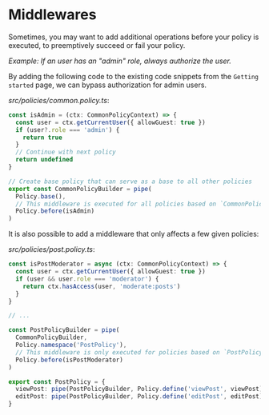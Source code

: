 # Middlewares

Sometimes, you may want to add additional operations before your policy is executed, to preemptively succeed or fail your policy.

*Example: If an user has an "admin" role, always authorize the user.*

By adding the following code to the existing code snippets from the `Getting started` page, we can bypass authorization for admin users.

*src/policies/common.policy.ts*:

```ts
const isAdmin = (ctx: CommonPolicyContext) => {
  const user = ctx.getCurrentUser({ allowGuest: true })
  if (user?.role === 'admin') {
    return true
  }
  // Continue with next policy
  return undefined
}

// Create base policy that can serve as a base to all other policies
export const CommonPolicyBuilder = pipe(
  Policy.base(),
  // This middleware is executed for all policies based on `CommonPolicyBuilder`
  Policy.before(isAdmin)
)
```

It is also possible to add a middleware that only affects a few given policies:

*src/policies/post.policy.ts*:

```ts
const isPostModerator = async (ctx: CommonPolicyContext) => {
  const user = ctx.getCurrentUser({ allowGuest: true })
  if (user && user.role === 'moderator') {
    return ctx.hasAccess(user, 'moderate:posts')
  }
}

// ...

const PostPolicyBuilder = pipe(
  CommonPolicyBuilder,
  Policy.namespace('PostPolicy'),
  // This middleware is only executed for policies based on `PostPolicyBuilder`
  Policy.before(isPostModerator)
)

export const PostPolicy = {
  viewPost: pipe(PostPolicyBuilder, Policy.define('viewPost', viewPost)),
  editPost: pipe(PostPolicyBuilder, Policy.define('editPost', editPost))
}
```
